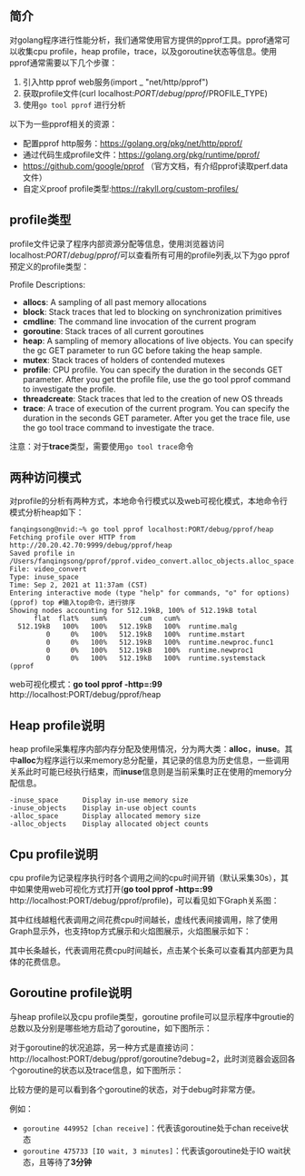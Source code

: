## 简介

对golang程序进行性能分析，我们通常使用官方提供的pprof工具。pprof通常可以收集cpu profile，heap profile，trace，以及goroutine状态等信息。使用pprof通常需要以下几个步骤：

1. 引入http pprof web服务(import _ "net/http/pprof")
2. 获取profile文件(curl localhost:$PORT/debug/pprof/$PROFILE_TYPE)
3. 使用`go tool pprof`  进行分析

以下为一些pprof相关的资源：

* 配置pprof http服务：https://golang.org/pkg/net/http/pprof/
* 通过代码生成profile文件：https://golang.org/pkg/runtime/pprof/
* https://github.com/google/pprof （官方文档，有介绍pprof读取perf.data文件）
* 自定义proof profile类型:https://rakyll.org/custom-profiles/



## profile类型

profile文件记录了程序内部资源分配等信息，使用浏览器访问localhost:$PORT/debug/pprof/$可以查看所有可用的profile列表,以下为go pprof预定义的profile类型：

Profile Descriptions:

- **allocs**: A sampling of all past memory allocations
- **block**: Stack traces that led to blocking on synchronization primitives
- **cmdline**: The command line invocation of the current program
- **goroutine**: Stack traces of all current goroutines
- **heap**: A sampling of memory allocations of live objects. You can specify the gc GET parameter to run GC before taking the heap sample.
- **mutex**: Stack traces of holders of contended mutexes
- **profile**: CPU profile. You can specify the duration in the seconds GET parameter. After you get the profile file, use the go tool pprof command to investigate the profile.
- **threadcreate**: Stack traces that led to the creation of new OS threads
- **trace**: A trace of execution of the current program. You can specify the duration in the seconds GET parameter. After you get the trace file, use the go tool trace command to investigate the trace.

​	注意：对于**trace**类型，需要使用`go tool trace`命令

## 两种访问模式

对profile的分析有两种方式，本地命令行模式以及web可视化模式，本地命令行模式分析heap如下：

```shell
fanqingsong@nvid:~% go tool pprof localhost:PORT/debug/pprof/heap
Fetching profile over HTTP from http://20.20.42.70:9999/debug/pprof/heap
Saved profile in /Users/fanqingsong/pprof/pprof.video_convert.alloc_objects.alloc_space.inuse_objects.inuse_space.007.pb.gz
File: video_convert
Type: inuse_space
Time: Sep 2, 2021 at 11:37am (CST)
Entering interactive mode (type "help" for commands, "o" for options)
(pprof) top #输入top命令，进行排序
Showing nodes accounting for 512.19kB, 100% of 512.19kB total
      flat  flat%   sum%        cum   cum%
  512.19kB   100%   100%   512.19kB   100%  runtime.malg
         0     0%   100%   512.19kB   100%  runtime.mstart
         0     0%   100%   512.19kB   100%  runtime.newproc.func1
         0     0%   100%   512.19kB   100%  runtime.newproc1
         0     0%   100%   512.19kB   100%  runtime.systemstack
(pprof
```

web可视化模式：**go tool pprof -http=:99**  http://localhost:PORT/debug/pprof/heap

## Heap profile说明

heap profile采集程序内部内存分配及使用情况，分为两大类：**alloc**，**inuse**。其中**alloc**为程序运行以来memory总分配量，其记录的信息为历史信息，一些调用关系此时可能已经执行结束，而**inuse**信息则是当前采集时正在使用的memory分配信息。

```
-inuse_space      Display in-use memory size
-inuse_objects    Display in-use object counts
-alloc_space      Display allocated memory size
-alloc_objects    Display allocated object counts
```



## Cpu profile说明

cpu profile为记录程序执行时各个调用之间的cpu时间开销（默认采集30s），其中如果使用web可视化方式打开(**go tool pprof -http=:99**  http://localhost:PORT/debug/pprof/profile)，可以看见如下Graph关系图：

其中红线越粗代表调用之间花费cpu时间越长，虚线代表间接调用，除了使用Graph显示外，也支持top方式展示和火焰图展示，火焰图展示如下：

其中长条越长，代表调用花费cpu时间越长，点击某个长条可以查看其内部更为具体的花费信息。



## Goroutine profile说明

与heap profile以及cpu profile类型，goroutine profile可以显示程序中groutie的总数以及分别是哪些地方启动了goroutine，如下图所示：

对于goroutine的状况追踪，另一种方式是直接访问： http://localhost:PORT/debug/pprof/goroutine?debug=2，此时浏览器会返回各个goroutine的状态以及trace信息，如下图所示：


比较方便的是可以看到各个goroutine的状态，对于debug时非常方便。

例如：

* `goroutine 449952 [chan receive]`：代表该goroutine处于chan receive状态
* `goroutine 475733 [IO wait, 3 minutes]`：代表该goroutine处于IO wait状态，且等待了**3分钟**


